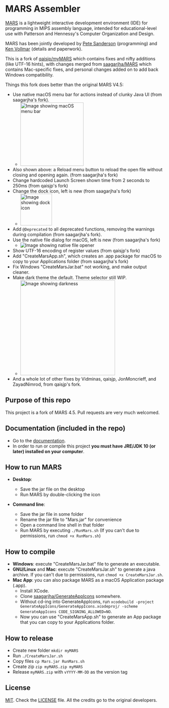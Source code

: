 # MARS Assembler

[MARS][1] is a lightweight interactive development environment (IDE) for programming in MIPS assembly language, intended for educational-level use with Patterson and Hennessy's Computer Organization and Design.

MARS has been jointly developed by [Pete Sanderson][4] (programming) and [Ken Vollmar][5] (details and paperwork).

This is a fork of [qaisjp/myMARS](https://github.com/qaisjp/myMARS) which contains fixes and nifty additions (like UTF-16 hints), with changes merged from [saagarjha/MARS](https://github.com/saagarjha/MARS) which contains Mac-specific fixes, and personal changes added on to add back Windows compatibility.

Things this fork does better than the original MARS V4.5:

- Use native macOS menu bar for actions instead of clunky Java UI (from saagarjha's fork).
  - <img alt="Image showing macOS menu bar" src="https://i.imgur.com/nRV9XgN.png" height="200" />
- Also shown above: a Reload menu button to reload the open file without closing and opening again. (from saagarjha's fork)
- Change hardcoded Launch Screen shown time from 2 seconds to 250ms (from qaisjp's fork)
- Change the dock icon, left is new (from saagarjha's fork)
  - <img alt="Image showing dock icon" alt="https://i.imgur.com/SftSNZR.png" height="100px" />
- Add `@Deprecated` to all deprecated functions, removing the warnings during compilation (from saagarjha's fork).
- Use the native file dialog for macOS, left is new (from saagarjha's fork)
  - ![Image showing native file opener](https://i.imgur.com/xdwFFId.png)
- Show UTF-16 encoding of register values (from qaisjp's fork)
- Add "CreateMarsApp.sh", which creates an .app package for macOS to copy to your Applications folder (from saagarjha's fork)
- Fix Windows "CreateMarsJar.bat" not working, and make output cleaner.
- Make dark theme the default. Theme selector still WIP.
  - <img alt="Image showing darkness" src="https://i.imgur.com/hZyeH2i.png" height="300"/>
- And a whole lot of other fixes by Vidminas, qaisjp, JonMoncrieff, and ZayadNimrod, from qaisjp's fork.

## Purpose of this repo

This project is a fork of MARS 4.5. Pull requests are very much welcomed.

## Documentation (included in the repo)

 - Go to the [documentation][7].
 - In order to run or compile this project **you must have JRE/JDK 10 (or later) installed on your computer**.

## How to run MARS

- **Desktop**:
  - Save the jar file on the desktop
  - Run MARS by double-clicking the icon

- **Command line**:
  - Save the jar file in some folder
  - Rename the jar file to "Mars.jar" for convenience
  - Open a command line shell in that folder
  - Run MARS by executing `./RunMars.sh` (If you can't due to permissions, run `chmod +x RunMars.sh`)

## How to compile

- **Windows**: execute "CreateMarsJar.bat" file to generate an executable.
- **GNU/Linux** and **Mac**: execute "CreateMarsJar.sh" to generate a java archive. If you can't due to permissions, run `chmod +x CreateMarsJar.sh`.
- **Mac App**: you can also package MARS as a macOS Application package (.app).
  - Install XCode.
  - Clone [saagarjha/GenerateAppIcons](https://github.com/saagarjha/GenerateAppIcons) somewhere.
  - Without cd-ing into GenerateAppIcons, run `xcodebuild -project GenerateAppIcons/GenerateAppIcons.xcodeproj/ -scheme GenerateAppIcons CODE_SIGNING_ALLOWED=NO`.
  - Now you can use "CreateMarsApp.sh" to generate an App package that you can copy to your Applications folder.

## How to release

- Create new folder `mkdir myMARS`
- Run `./CreateMarsJar.sh`
- Copy files `cp Mars.jar RunMars.sh`
- Create zip `zip myMARS.zip myMARS`
- Release `myMARS.zip` with `vYYYY-MM-DD` as the version tag

## License
[MIT][2]. Check the [LICENSE][3] file. All the credits go to the original developers.

  [1]: http://courses.missouristate.edu/KenVollmar/MARS/index.htm
  [2]: http://www.opensource.org/licenses/mit-license.html
  [3]: https://github.com/adolphenom/MARS_Assembler/blob/master/LICENSE
  [4]: http://faculty.otterbein.edu/PSanderson/
  [5]: http://courses.missouristate.edu/KenVollmar/
  [6]: http://courses.missouristate.edu/KenVollmar/MARS/download.htm
  [7]: http://courses.missouristate.edu/KenVollmar/MARS/Help/MarsHelpIntro.html

